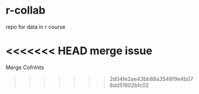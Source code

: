 # r-collab
repo for data in r course

<<<<<<< HEAD
merge issue
=======
Merge Cofnlnts
>>>>>>> 2d04fe2ae43bb88a3548f9e4b078dd51602bfc02
